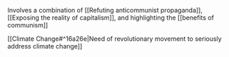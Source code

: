 Involves a combination of [[Refuting anticommunist propaganda]], [[Exposing the reality of capitalism]], and highlighting the [[benefits of communism]]

[[Climate Change#^16a26e|Need of revolutionary movement to seriously address climate change]]
